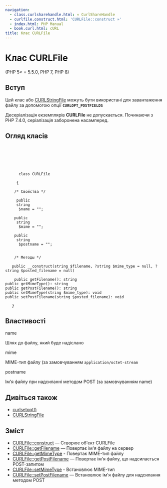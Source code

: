 ```yaml
---
navigation:
  - class.curlsharehandle.html: « CurlShareHandle
  - curlfile.construct.html: 'CURLFile::construct »'
  - index.html: PHP Manual
  - book.curl.html: cURL
title: Клас CURLFile
---
```

# Клас CURLFile

(PHP 5> = 5.5.0, PHP 7, PHP 8)

## Вступ

Цей клас або [CURLStringFile](class.curlstringfile.html) можуть бути використані для завантаження файлу за допомогою опції **`CURLOPT_POSTFIELDS`**

Десеріалізація екземплярів **CURLFile** не допускається. Починаючи з PHP 7.4.0, серіалізація заборонена насамперед.

## Огляд класів

```classsynopsis

     
    

    
     
      class CURLFile
     
     {

    /* Свойства */
    
     public
     string
      $name = "";

    public
     string
      $mime = "";

    public
     string
      $postname = "";


    /* Методы */
    
   public __construct(string $filename, ?string $mime_type = null, ?string $posted_filename = null)

    public getFilename(): string
public getMimeType(): string
public getPostFilename(): string
public setMimeType(string $mime_type): void
public setPostFilename(string $posted_filename): void

   }
```

## Властивості

name

Шлях до файлу, який буде надіслано

mime

MIME-тип файлу (за замовчуванням `application/octet-stream`

postname

Ім'я файлу при надсиланні методом POST (за замовчуванням name)

## Дивіться також

-   [curlsetopt()](function.curl-setopt.html)
-   [CURLStringFile](class.curlstringfile.html)

## Зміст

-   [CURLFile::construct](curlfile.construct.html) — Створює об'єкт CURLFile
-   [CURLFile::getFilename](curlfile.getfilename.html) — Повертає ім'я файлу на сервер
-   [CURLFile::getMimeType](curlfile.getmimetype.html) - Повертає MIME-тип файлу
-   [CURLFile::getPostFilename](curlfile.getpostfilename.html) — Повертає ім'я файлу, що надсилається POST-запитом
-   [CURLFile::setMimeType](curlfile.setmimetype.html) - Встановлює MIME-тип
-   [CURLFile::setPostFilename](curlfile.setpostfilename.html) — Встановлює ім'я файлу для надсилання методом POST
